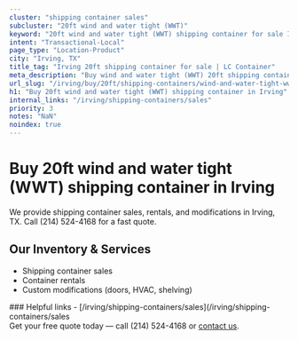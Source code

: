 ```yaml
---
cluster: "shipping container sales"
subcluster: "20ft wind and water tight (WWT)"
keyword: "20ft wind and water tight (WWT) shipping container for sale Irving, TX"
intent: "Transactional-Local"
page_type: "Location-Product"
city: "Irving, TX"
title_tag: "Irving 20ft shipping container for sale | LC Container"
meta_description: "Buy wind and water tight (WWT) 20ft shipping container sale with local delivery in Irving, TX. LC Container — local Since 2003. Request a fast quote today."
url_slug: "/irving/buy/20ft/shipping-containers/wind-and-water-tight-wwt"
h1: "Buy 20ft wind and water tight (WWT) shipping container in Irving"
internal_links: "/irving/shipping-containers/sales"
priority: 3
notes: "NaN"
noindex: true
---
```


# Buy 20ft wind and water tight (WWT) shipping container in Irving

We provide shipping container sales, rentals, and modifications in Irving, TX. Call (214) 524-4168 for a fast quote.

## Our Inventory & Services
- Shipping container sales
- Container rentals
- Custom modifications (doors, HVAC, shelving)

<div data-section="internal-links">
### Helpful links
- [/irving/shipping-containers/sales](/irving/shipping-containers/sales
</div>

<div data-section="cta">
Get your free quote today — call (214) 524-4168 or <a href="/contact">contact us</a>.
</div>

<script type="application/ld+json">{"@context":"https://schema.org","@type":"FAQPage","mainEntity":[{"@type":"Question","name":"How much does delivery cost in Irving, TX?","acceptedAnswer":{"@type":"Answer","text":"Delivery costs vary by distance and container size. Most deliveries in Irving, TX range from $150-$300. Call (214) 524-4168 for an exact quote based on your specific location."}},{"@type":"Question","name":"Do you offer financing or payment plans?","acceptedAnswer":{"@type":"Answer","text":"We accept major credit cards, checks, and can discuss commercial terms for bulk purchases. Call (214) 524-4168 to discuss options."}},{"@type":"Question","name":"Can you customize containers in Irving, TX?","acceptedAnswer":{"@type":"Answer","text":"Yes — we perform modifications like doors, HVAC, insulation, and shelving. Request a custom quote at (214) 524-4168 or via our contact form."}}]}</script>
